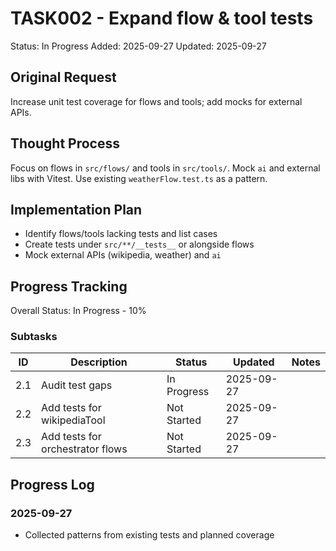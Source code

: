 # TASK002 - Expand flow & tool tests

Status: In Progress
Added: 2025-09-27
Updated: 2025-09-27

## Original Request
Increase unit test coverage for flows and tools; add mocks for external APIs.

## Thought Process
Focus on flows in `src/flows/` and tools in `src/tools/`. Mock `ai` and external libs with Vitest. Use existing `weatherFlow.test.ts` as a pattern.

## Implementation Plan

- Identify flows/tools lacking tests and list cases
- Create tests under `src/**/__tests__` or alongside flows
- Mock external APIs (wikipedia, weather) and `ai`

## Progress Tracking

Overall Status: In Progress - 10%

### Subtasks

| ID | Description | Status | Updated | Notes |
|----|-------------|--------|---------|-------|
| 2.1 | Audit test gaps | In Progress | 2025-09-27 |  |
| 2.2 | Add tests for wikipediaTool | Not Started | 2025-09-27 |  |
| 2.3 | Add tests for orchestrator flows | Not Started | 2025-09-27 |  |

## Progress Log
### 2025-09-27

- Collected patterns from existing tests and planned coverage
